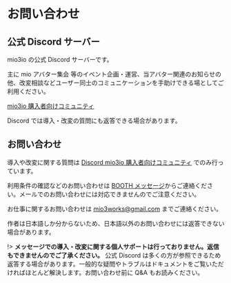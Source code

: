 # お問い合わせ <!-- {docsify-ignore-all} -->

## 公式 Discord サーバー

mio3io の公式 Discord サーバーです。

主に mio アバター集会 等のイベント企画・運営、当アバター関連のお知らせの他、改変相談などユーザー同士のコミュニケーションを手助けできる場としてご利用ください。

[mio3io 購入者向けコミュニティ](https://discord.com/invite/DEdZuXUnwu)

Discord では導入・改変の質問にも返答できる場合があります。

## お問い合わせ

導入や改変に関する質問は [Discord mio3io 購入者向けコミュニティ](https://discord.com/invite/DEdZuXUnwu) でのみ行っています。

利用条件の確認などのお問い合わせは [BOOTH メッセージ](https://mio3works.booth.pm/)からご連絡ください。メールでのお問い合わせには対応できませんのでご注意ください。

お仕事に関するお問い合わせは mio3works@gmail.com までご連絡ください。

作者は日本語しか分からないため、日本語以外のお問い合わせには返答できない場合があります。

!> **メッセージでの導入・改変に関する個人サポートは行っておりません。返信もできませんのでご了承ください。**
公式 Discord は多くの方が参照できるため返答する場合があります。一般的な疑問やトラブルはドキュメントをご覧いただければほとんど解決します。お問い合わせ前に Q&A もお読みください。
